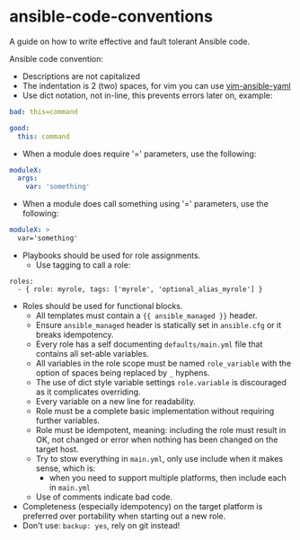 # ansible-code-conventions
A guide on how to write effective and fault tolerant Ansible code.

Ansible code convention:

- Descriptions are not capitalized
- The indentation is 2 (two) spaces, for vim you can use [vim-ansible-yaml](https://github.com/chase/vim-ansible-yaml)
- Use dict notation, not in-line, this prevents errors later on, example:

```yaml
bad: this=command

good:
  this: command
```
- When a module does require '=' parameters, use the following:

```yaml
moduleX:
  args:
    var: 'something'
```
- When a module does call something using '=' parameters, use the following:

```yaml
moduleX: >
  var='something'
```

- Playbooks should be used for role assignments.
	- Use tagging to call a role:
```
roles:
  - { role: myrole, tags: ['myrole', 'optional_alias_myrole'] }
```
- Roles should be used for functional blocks.
    - All templates must contain a `{{ ansible_managed }}` header.
    - Ensure `ansible_managed` header is statically set in `ansible.cfg` or it breaks idempotency.
	- Every role has a self documenting `defaults/main.yml` file that contains all set-able variables.
	- All variables in the role scope must be named `role_variable` with the option of spaces being replaced by `_` hyphens.
	- The use of dict style variable settings `role.variable` is discouraged as it complicates overriding.
	- Every variable on a new line for readability.
	- Role must be a complete basic implementation without requiring further variables.
	- Role must be idempotent, meaning: including the role must result in OK, not changed or error when nothing has been changed on the target host.
	- Try to stow everything in `main.yml`, only use include when it makes sense, which is:
		- when you need to support multiple platforms, then include each in `main.yml`
	- Use of comments indicate bad code.
- Completeness (especially idempotency) on the target platform is preferred over portability when starting out a new role.
- Don't use: `backup: yes`, rely on git instead!
